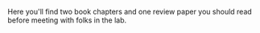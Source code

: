 Here you'll find two book chapters and one review paper you should read before meeting with folks in the lab.
